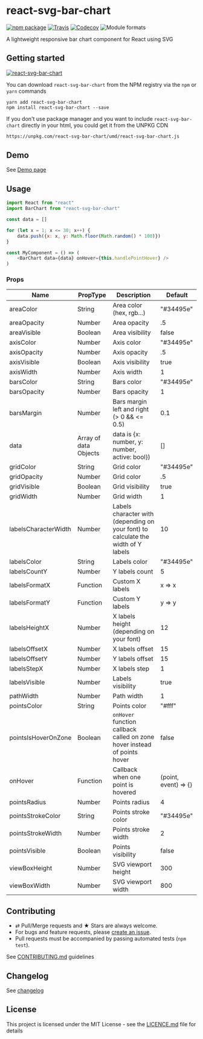 # react-svg-bar-chart

[![npm package][npm-badge]][npm] [![Travis][build-badge]][build]
[![Codecov][codecov-badge]][codecov] ![Module formats][module-formats]

A lightweight responsive bar chart component for React using SVG

## Getting started

[![react-svg-bar-chart](https://nodei.co/npm/react-svg-bar-chart.png?downloads=true&downloadRank=true&stars=true)](https://nodei.co/npm/react-svg-bar-chart/)

You can download `react-svg-bar-chart` from the NPM registry via the `npm` or
`yarn` commands

```shell
yarn add react-svg-bar-chart
npm install react-svg-bar-chart --save
```

If you don't use package manager and you want to include `react-svg-bar-chart`
directly in your html, you could get it from the UNPKG CDN

```html
https://unpkg.com/react-svg-bar-chart/umd/react-svg-bar-chart.js
```

## Demo

See [Demo page][github-page]

## Usage

```js
import React from "react"
import BarChart from "react-svg-bar-chart"

const data = []

for (let x = 1; x <= 30; x++) {
    data.push({x: x, y: Math.floor(Math.random() * 100)})
}

const MyComponent = () => (
    <BarChart data={data} onHover={this.handlePointHover} />
)
```

### Props

| Name                 | PropType              | Description                                                                       | Default              |
| -------------------- | --------------------- | --------------------------------------------------------------------------------- | -------------------- |
| areaColor            | String                | Area color (hex, rgb...)                                                          | "#34495e"            |
| areaOpacity          | Number                | Area opacity                                                                      | .5                   |
| areaVisible          | Boolean               | Area visibility                                                                   | false                |
| axisColor            | Number                | Axis color                                                                        | "#34495e"            |
| axisOpacity          | Number                | Axis opacity                                                                      | .5                   |
| axisVisible          | Boolean               | Axis visibility                                                                   | true                 |
| axisWidth            | Number                | Axis width                                                                        | 1                    |
| barsColor            | String                | Bars color                                                                        | "#34495e"            |
| barsOpacity          | Number                | Bars opacity                                                                      | 1                    |
| barsMargin           | Number                | Bars margin left and right (> 0 && <= 0.5)                                        | 0.1                  |
| data                 | Array of data Objects | data is {x: number, y: number, active: bool})                                     | []                   |
| gridColor            | String                | Grid color                                                                        | "#34495e"            |
| gridOpacity          | Number                | Grid color                                                                        | .5                   |
| gridVisible          | Boolean               | Grid visibility                                                                   | true                 |
| gridWidth            | Number                | Grid width                                                                        | 1                    |
| labelsCharacterWidth | Number                | Labels character with (depending on your font) to calculate the width of Y labels | 10                   |
| labelsColor          | String                | Labels color                                                                      | "#34495e"            |
| labelsCountY         | Number                | Y labels count                                                                    | 5                    |
| labelsFormatX        | Function              | Custom X labels                                                                   | x => x               |
| labelsFormatY        | Function              | Custom Y labels                                                                   | y => y               |
| labelsHeightX        | Number                | X labels height (depending on your font)                                          | 12                   |
| labelsOffsetX        | Number                | X labels offset                                                                   | 15                   |
| labelsOffsetY        | Number                | Y labels offset                                                                   | 15                   |
| labelsStepX          | Number                | X labels step                                                                     | 1                    |
| labelsVisible        | Number                | Labels visibility                                                                 | true                 |
| pathWidth            | Number                | Path width                                                                        | 1                    |
| pointsColor          | String                | Points color                                                                      | "#fff"               |
| pointsIsHoverOnZone  | Boolean               | `onHover` function callback called on zone hover instead of points hover          | false                |
| onHover              | Function              | Callback when one point is hovered                                                | (point, event) => {} |
| pointsRadius         | Number                | Points radius                                                                     | 4                    |
| pointsStrokeColor    | String                | Points stroke color                                                               | "#34495e"            |
| pointsStrokeWidth    | Number                | Points stroke width                                                               | 2                    |
| pointsVisible        | Boolean               | Points visibility                                                                 | false                |
| viewBoxHeight        | Number                | SVG viewport height                                                               | 300                  |
| viewBoxWidth         | Number                | SVG viewport width                                                                | 800                  |

## Contributing

* ⇄ Pull/Merge requests and ★ Stars are always welcome.
* For bugs and feature requests, please [create an issue][github-issue].
* Pull requests must be accompanied by passing automated tests (`npm test`).

See [CONTRIBUTING.md](./CONTRIBUTING.md) guidelines

## Changelog

See [changelog](./CHANGELOG.md)

## License

This project is licensed under the MIT License - see the
[LICENCE.md](./LICENCE.md) file for details

[npm-badge]: https://img.shields.io/npm/v/react-svg-bar-chart.svg?style=flat-square
[npm]: https://www.npmjs.org/package/react-svg-bar-chart
[build-badge]: https://img.shields.io/travis/cedricdelpoux/react-svg-bar-chart/master.svg?style=flat-square
[build]: https://travis-ci.org/cedricdelpoux/react-svg-bar-chart
[codecov-badge]: https://img.shields.io/codecov/c/github/cedricdelpoux/react-svg-bar-chart.svg?style=flat-square
[codecov]: https://codecov.io/gh/cedricdelpoux/react-svg-bar-chart
[module-formats]: https://img.shields.io/badge/module%20formats-umd%2C%20cjs%2C%20esm-green.svg?style=flat-square
[github-page]: https://cedricdelpoux.github.io/react-svg-bar-chart/
[github-issue]: https://github.com/cedricdelpoux/react-svg-bar-chart/issues/new
